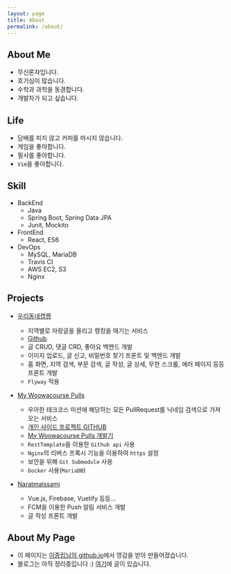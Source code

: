 ```yaml
---
layout: page
title: About 
permalink: /about/
---
```


## About Me

- 무신론자입니다.
- 호기심이 많습니다.
- 수학과 과학을 동경합니다.
- 개발자가 되고 싶습니다.

## Life

- 담배를 피지 않고 커피를 마시지 않습니다.
- 게임을 좋아합니다.
- 필사를 좋아합니다.
- `Vim`을 좋아합니다.

## Skill

- BackEnd
    - Java
    - Spring Boot, Spring Data JPA
    - Junit, Mockito
- FrontEnd
    - React, ES6
- DevOps
    - MySQL, MariaDB
    - Travis CI
    - AWS EC2, S3
    - Nginx

## Projects

- [우리동네캡짱](https://capzzang.co.kr)
    - 지역별로 자랑글을 올리고 랭킹을 매기는 서비스 
    - [Github](https://github.com/woowacourse-teams/2020-legeno-around-here)
    - 글 CRUD, 댓글 CRD, 좋아요 백엔드 개발
    - 이미지 업로드, 글 신고, 비밀번호 찾기 프론트 및 백엔드 개발
    - 홈 화면, 지역 검색, 부문 검색, 글 작성, 글 상세, 무한 스크롤, 에러 페이지 등등 프론트 개발
    - `Flyway` 적용

- [My Woowacourse Pulls](https://chrome.google.com/webstore/detail/mywoowacoursepulls/dkeblehcoebopgclhhjfbinndbcoboom?hl=ko)
    - 우아한 테크코스 미션에 해당하는 모든 PullRequest를 닉네임 검색으로 가져오는 서비스
    - [개인 사이드 프로젝트 GITHUB](https://github.com/aegis1920/my-woowacourse-pulls)
    - [My Woowacourse Pulls 개발기](https://aegis1920.github.io/wiki/my-woowacourse-pulls-review.html)
    - `RestTemplate`을 이용한 `Github api` 사용
    - `Nginx`의 리버스 프록시 기능을 이용하여 `https` 설정
    - 보안을 위해 `Git Submodule` 사용
    - `Docker` 사용(`MariaDB`)

- [Naratmalssami](https://github.com/aegis1920/Naratmalssami)
    - Vue.js, Firebase, Vuetify 등등...
    - FCM을 이용한 Push 알림 서비스 개발
    - 글 작성 프론트 개발

## About My Page

- 이 페이지는 [이종립님의 github.io](https://johngrib.github.io/)에서 영감을 받아 만들어졌습니다.
- 블로그는 아직 정리중입니다 :) [여기](https://aegis1920.github.io)에 글이 있습니다.

